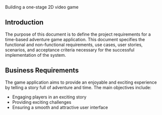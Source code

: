 Building a one-stage 2D video game

## Introduction

The purpose of this document is to define the project requirements for a time-based adventure game application. This document specifies the functional and non-functional requirements, use cases, user stories, scenarios, and acceptance criteria necessary for the successful implementation of the system.

## Business Requirements

The game application aims to provide an enjoyable and exciting experience by telling a story full of adventure and time. The main objectives include:
- Engaging players in an exciting story
- Providing exciting challenges
- Ensuring a smooth and attractive user interface
